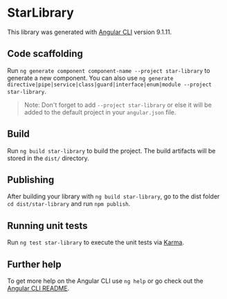 # StarLibrary

This library was generated with [Angular CLI](https://github.com/angular/angular-cli) version 9.1.11.

## Code scaffolding

Run `ng generate component component-name --project star-library` to generate a new component. You can also use `ng generate directive|pipe|service|class|guard|interface|enum|module --project star-library`.
> Note: Don't forget to add `--project star-library` or else it will be added to the default project in your `angular.json` file. 

## Build

Run `ng build star-library` to build the project. The build artifacts will be stored in the `dist/` directory.

## Publishing

After building your library with `ng build star-library`, go to the dist folder `cd dist/star-library` and run `npm publish`.

## Running unit tests

Run `ng test star-library` to execute the unit tests via [Karma](https://karma-runner.github.io).

## Further help

To get more help on the Angular CLI use `ng help` or go check out the [Angular CLI README](https://github.com/angular/angular-cli/blob/master/README.md).
